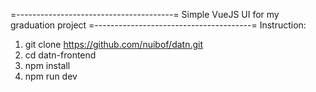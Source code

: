 =---------------------------------------=
Simple VueJS UI for my graduation project
=---------------------------------------=
Instruction:
1. git clone https://github.com/nuibof/datn.git
2. cd datn-frontend
3. npm install
4. npm run dev
